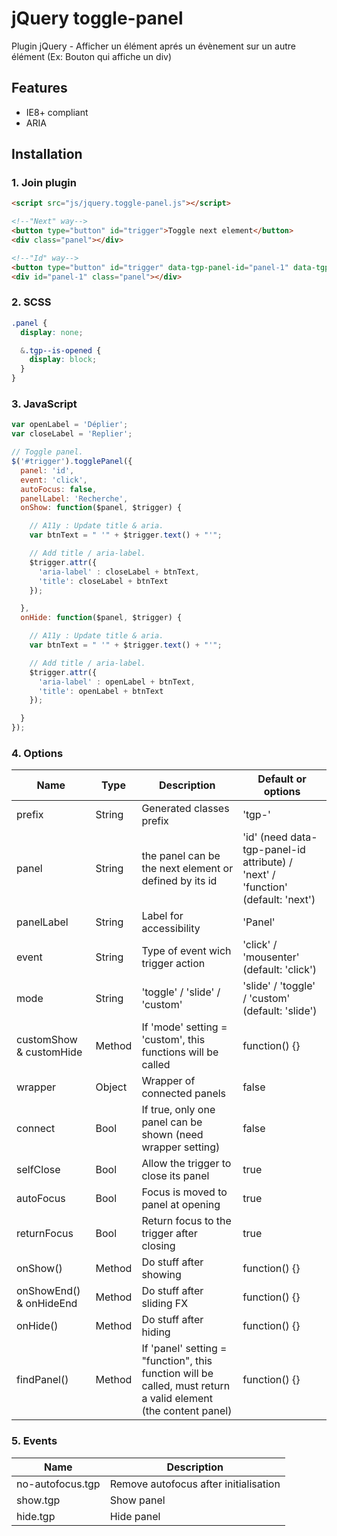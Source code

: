 # jQuery toggle-panel

Plugin jQuery - Afficher un élément aprés un évènement sur un autre élément
(Ex: Bouton qui affiche un div)

## Features

* IE8+ compliant
* ARIA




## Installation

### 1. Join plugin

```html
<script src="js/jquery.toggle-panel.js"></script>
```

```html
<!--"Next" way-->
<button type="button" id="trigger">Toggle next element</button>
<div class="panel"></div>

<!--"Id" way-->
<button type="button" id="trigger" data-tgp-panel-id="panel-1" data-tgp-opened="true">Toggle id="panel-1"</button>
<div id="panel-1" class="panel"></div>
```


### 2. SCSS

```scss
.panel {
  display: none;

  &.tgp--is-opened {
    display: block;
  }
}
```


### 3. JavaScript

```js
var openLabel = 'Déplier';
var closeLabel = 'Replier';

// Toggle panel.
$('#trigger').togglePanel({
  panel: 'id',
  event: 'click',
  autoFocus: false,
  panelLabel: 'Recherche',
  onShow: function($panel, $trigger) {

    // A11y : Update title & aria.
    var btnText = " '" + $trigger.text() + "'";

    // Add title / aria-label.
    $trigger.attr({
      'aria-label' : closeLabel + btnText,
      'title': closeLabel + btnText
    });

  },
  onHide: function($panel, $trigger) {

    // A11y : Update title & aria.
    var btnText = " '" + $trigger.text() + "'";

    // Add title / aria-label.
    $trigger.attr({
      'aria-label' : openLabel + btnText,
      'title': openLabel + btnText
    });

  }
});
```




### 4. Options

Name                    | Type   | Description                                             | Default or options
------------------------|--------|---------------------------------------------------------|-------------------
prefix                  | String | Generated classes prefix                                | 'tgp-'
panel                   | String | the panel can be the next element or defined by its id  | 'id' (need data-tgp-panel-id attribute) / 'next' / 'function' (default: 'next')
panelLabel              | String | Label for accessibility                                 | 'Panel'
event                   | String | Type of event wich trigger action                       | 'click' / 'mousenter'  (default: 'click')
mode                    | String | 'toggle' / 'slide' / 'custom'                           | 'slide' / 'toggle' / 'custom' (default: 'slide')
customShow & customHide | Method | If 'mode' setting = 'custom', this functions will be called | function() {}
wrapper                 | Object | Wrapper of connected panels                             | false
connect                 | Bool   | If true, only one panel can be shown (need wrapper setting) | false
selfClose               | Bool   | Allow the trigger to close its panel                    | true
autoFocus               | Bool   | Focus is moved to panel at opening                      | true
returnFocus             | Bool   | Return focus to the trigger after closing               | true
onShow()                | Method | Do stuff after showing                                  | function() {}
onShowEnd() & onHideEnd | Method | Do stuff after sliding FX                               | function() {}
onHide()                | Method | Do stuff after hiding                                   | function() {}
findPanel()             | Method | If 'panel' setting = "function", this function will be called, must return a valid element (the content panel) | function() {}


### 5. Events

Name                 | Description
---------------------|----------------------------------------
no-autofocus.tgp     | Remove autofocus after initialisation
show.tgp             | Show panel
hide.tgp             | Hide panel

